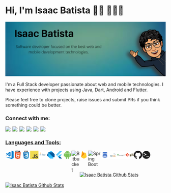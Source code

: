 # Hi, I'm Isaac Batista 👋🏼 👨🏻‍💻

 <img src="image/background.png">

<br/>

I'm a Full Stack developer passionate about web and mobile technologies. I have experience with projects using Java, Dart, Android and Flutter.

<!-- I'm a Full Stack developer passionate about web and mobile technologies. I have experience with projects using Java, JavaScript, Dart, TypeScript, Python, Android, Flutter, React, React Native and Scode.
Please feel free to clone projects, raise issues and submit PRs if you think something could be better. -->

Please feel free to clone projects, raise issues and submit PRs if you think something could be better.

### Connect with me:

<img align="left" width="22px" src="https://cdn.jsdelivr.net/npm/simple-icons@3.13.0/icons/github.svg" ><a href="https://github.com/bisaacm1/bisaacm1/issues/new"></img>

<img align="left"  width="22px" src="https://cdn.jsdelivr.net/npm/simple-icons@v3/icons/linkedin.svg" ><a href="https://www.linkedin.com/in/isaac-batista-b097521a8/" ></img>

<img align="left" width="22px" src="https://cdn.jsdelivr.net/npm/simple-icons@3.13.0/icons/gmail.svg"> <a href="mailto:isaacbmaciel@gmail.com"></img>

<img align="left"  width="22px" src="https://cdn.jsdelivr.net/npm/simple-icons@v3/icons/instagram.svg" ><a href="https://www.instagram.com/b.isaac.m/?hl=pt-br" ></img>

<img align="left"  width="22px" src="https://cdn.jsdelivr.net/npm/simple-icons@3.13.0/icons/facebook.svg" ><a href="https://www.facebook.com/isaac.batista.9231" ></img>

<img align="left"  width="22px" src="https://cdn.jsdelivr.net/npm/simple-icons@3.13.0/icons/whatsapp.svg"> <a href="http://api.whatsapp.com/send?phone=5511946437993" ></img>

<br />

### Languages and Tools:

<img align="left" alt="Visual Studio Code" width="26px" src="https://raw.githubusercontent.com/github/explore/80688e429a7d4ef2fca1e82350fe8e3517d3494d/topics/visual-studio-code/visual-studio-code.png" />

<img align="left" alt="HTML5" width="26px" src="https://raw.githubusercontent.com/github/explore/80688e429a7d4ef2fca1e82350fe8e3517d3494d/topics/html/html.png" />

<img align="left" alt="CSS3" width="26px" src="https://raw.githubusercontent.com/github/explore/80688e429a7d4ef2fca1e82350fe8e3517d3494d/topics/css/css.png" />

<img align="left" alt="JavaScript" width="26px" src="https://raw.githubusercontent.com/github/explore/80688e429a7d4ef2fca1e82350fe8e3517d3494d/topics/javascript/javascript.png" />

<img align="left" alt="Java" width="26px" src="https://raw.githubusercontent.com/github/explore/80688e429a7d4ef2fca1e82350fe8e3517d3494d/topics/java/java.png" />

<img align="left" alt="Dart" width="26px" src="https://raw.githubusercontent.com/github/explore/80688e429a7d4ef2fca1e82350fe8e3517d3494d/topics/dart/dart.png" />

<img align="left" alt="Flutter" width="26px" src="https://raw.githubusercontent.com/github/explore/80688e429a7d4ef2fca1e82350fe8e3517d3494d/topics/flutter/flutter.png" />

<img align="left" alt="Android" width="26px" src="https://raw.githubusercontent.com/github/explore/80688e429a7d4ef2fca1e82350fe8e3517d3494d/topics/android/android.png" />

<img align="left" alt="Bitbucket" width="26px" src="https://cdn.iconscout.com/icon/free/png-512/bitbucket-226075.png" />

<img align="left" alt="Firebase" width="26px" src="https://raw.githubusercontent.com/github/explore/80688e429a7d4ef2fca1e82350fe8e3517d3494d/topics/firebase/firebase.png" />

<img align="left" alt="Spring Boot" width="40px" src="https://images.g2crowd.com/uploads/product/image/social_landscape/social_landscape_9d63a0ed04b871d3dacc8647b7f0927d/spring-boot.png" />

<img align="left" alt="SQL" width="26px" src="https://raw.githubusercontent.com/github/explore/80688e429a7d4ef2fca1e82350fe8e3517d3494d/topics/sql/sql.png" />

<img align="left" alt="MySQL" width="26px" src="https://raw.githubusercontent.com/github/explore/80688e429a7d4ef2fca1e82350fe8e3517d3494d/topics/mysql/mysql.png" />

<img align="left" alt="MongoDB" width="26px" src="https://raw.githubusercontent.com/github/explore/80688e429a7d4ef2fca1e82350fe8e3517d3494d/topics/mongodb/mongodb.png" />

<img align="left" alt="Git" width="26px" src="https://raw.githubusercontent.com/github/explore/80688e429a7d4ef2fca1e82350fe8e3517d3494d/topics/git/git.png" />

<img align="left" alt="GitHub" width="26px" src="https://raw.githubusercontent.com/github/explore/78df643247d429f6cc873026c0622819ad797942/topics/github/github.png" />

<img align="left" alt="Terminal" width="26px" src="https://raw.githubusercontent.com/github/explore/80688e429a7d4ef2fca1e82350fe8e3517d3494d/topics/terminal/terminal.png" />

<br />
<br />

</br>
  <p>
    <img align="center" src="https://github-readme-stats.vercel.app/api?username=bisaacm1&show_icons=true&theme=dracula" alt="Isaac Batista Github Stats" />
  </p>
   
   <p>
    <img align="center" src="https://github-readme-stats.vercel.app/api/top-langs/?username=bisaacm1&show_icons=true&theme=dracula" alt="Isaac Batista Github Stats" />
  </p>
